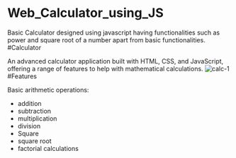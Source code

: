 # Web_Calculator_using_JS
Basic Calculator designed using javascript having functionalities such as power and square root of a number apart from basic functionalities.
#Calculator

An advanced calculator application built with HTML, CSS, and JavaScript, offering a range of features to help with mathematical calculations.
![calc-1](https://github.com/mohammadrameez/Web-Calculator_using_JS/assets/144389509/aa4a4901-06b8-4ec7-9e70-622a43ac7385)
#Features

Basic arithmetic operations:
- addition
- subtraction
- multiplication
-  division
-  Square
-   square root 
-   factorial calculations
